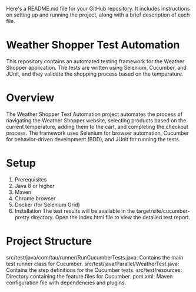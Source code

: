 Here's a README.md file for your GitHub repository. It includes instructions on setting up and running the project, along with a brief description of each file.

# Weather Shopper Test Automation
This repository contains an automated testing framework for the Weather Shopper application. The tests are written using Selenium, Cucumber, and JUnit, and they validate the shopping process based on the temperature.


# Overview
The Weather Shopper Test Automation project automates the process of navigating the Weather Shopper website, selecting products based on the current temperature, adding them to the cart, and completing the checkout process. The framework uses Selenium for browser automation, Cucumber for behavior-driven development (BDD), and JUnit for running the tests.

# Setup
1. Prerequisites
2. Java 8 or higher
3. Maven
4. Chrome browser
5. Docker (for Selenium Grid)
6. Installation
The test results will be available in the target/site/cucumber-pretty directory. Open the index.html file to view the detailed test report.

# Project Structure
src/test/java/com/tau/runner/RunCucumberTests.java: Contains the main test runner class for Cucumber.
src/test/java/Parallel/WeatherTest.java: Contains the step definitions for the Cucumber tests.
src/test/resources: Directory containing the feature files for Cucumber.
pom.xml: Maven configuration file with dependencies and plugins.

